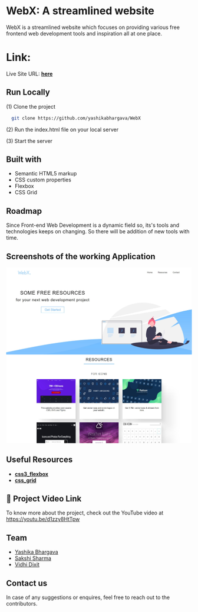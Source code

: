 
# WebX: A streamlined website

WebX is a streamlined website which focuses on providing various free frontend web development tools and inspiration all at one place.

# Link:
Live Site URL: [**here**](https://yashikabhargava.github.io/WebX/)

## Run Locally

(1) Clone the project


```bash
  git clone https://github.com/yashikabhargava/WebX
```

(2) Run the index.html file on your local server


(3) Start the server

  
## Built with

- Semantic HTML5 markup
- CSS custom properties
- Flexbox
- CSS Grid


## Roadmap

Since Front-end Web Development is a dynamic field so, its's tools and technologies keeps on changing. So there will be addition of new tools with time.
  
## Screenshots of the working Application

<img src="img\Screenshot1.jpg"> 
<img src="img\Screenshot2.jpg">

 
## Useful Resources

 - [**css3_flexbox**](https://www.w3schools.com/css/css3_flexbox.asp)
 - [**css_grid**](https://www.w3schools.com/css/css_grid.asp)


## 🔗 Project Video Link

To know more about the project, check out the YouTube video at https://youtu.be/d1zzy8HtTpw

## Team

- [Yashika Bhargava](https://github.com/yashikabhargava)
- [Sakshi Sharma](https://github.com/SakshiSharma2002)
- [Vidhi Dixit](https://github.com/VidhiDixit2000)

  
## Contact us

In case of any suggestions or enquires, feel free to reach out to the contributors.

  
